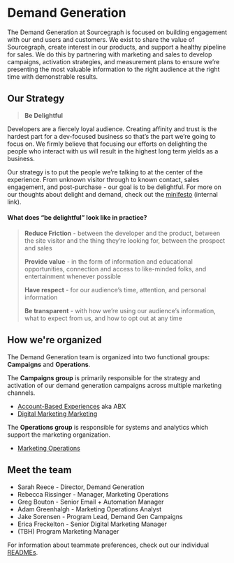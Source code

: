 # Demand Generation

The Demand Generation at Sourcegraph is focused on building engagement with our end users and customers. We exist to share the value of Sourcegraph, create interest in our products, and support a healthy pipeline for sales. We do this by partnering with marketing and sales to develop campaigns, activation strategies, and measurement plans to ensure we’re presenting the most valuable information to the right audience at the right time with demonstrable results.

## Our Strategy

> **Be Delightful**

Developers are a fiercely loyal audience. Creating affinity and trust is the hardest part for a dev-focused business so that’s the part we’re going to focus on. We firmly believe that focusing our efforts on delighting the people who interact with us will result in the highest long term yields as a business.

Our strategy is to put the people we’re talking to at the center of the experience. From unknown visitor through to known contact, sales engagement, and post-purchase - our goal is to be delightful.
For more on our thoughts about delight and demand, check out the [minifesto](https://docs.google.com/presentation/d/1g7LkmjDDM9Ky1JTbRBMSamHMJbhXu90A9rXoKhZb-ho/edit?usp=sharing) (internal link).

#### What does “be delightful” look like in practice?

> **Reduce Friction** - between the developer and the product, between the site visitor and the thing they’re looking for, between the prospect and sales </p>  **Provide value** - in the form of information and educational opportunities, connection and access to like-minded folks, and entertainment whenever possible</p>  **Have respect** - for our audience’s time, attention, and personal information</p>  **Be transparent** - with how we’re using our audience’s information, what to expect from us, and how to opt out at any time

## How we're organized

The Demand Generation team is organized into two functional groups: **Campaigns** and **Operations**.

The **Campaigns group** is primarily responsible for the strategy and activation of our demand generation campaigns across multiple marketing channels.

- [Account-Based Experiences](./account_based_experience.md) aka ABX
- [Digital Marketing Marketing](./digital_marketing_programs.md)

The **Operations group** is responsible for systems and analytics which support the marketing organization.

- [Marketing Operations](./marketing_operations.md)

## Meet the team
- Sarah Reece - Director, Demand Generation
- Rebecca Rissinger - Manager, Marketing Operations
- Greg Bouton - Senior Email + Automation Manager
- Adam Greenhalgh - Marketing Operations Analyst
- Jake Sorensen - Program Lead, Demand Gen Campaigns
- Erica Freckelton - Senior Digital Marketing Manager
- (TBH) Program Marketing Manager

For information about teammate preferences, check out our individual [READMEs](demand-gen-bios.md).
